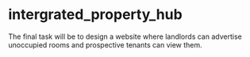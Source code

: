 # intergrated_property_hub
The final task will be to design a website where landlords can advertise unoccupied rooms and prospective tenants can view them.
